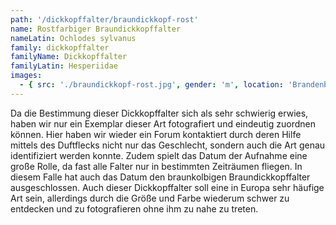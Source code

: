 ```yaml
---
path: '/dickkopffalter/braundickkopf-rost'
name: Rostfarbiger Braundickkopffalter
nameLatin: Ochlodes sylvanus
family: dickkopffalter
familyName: Dickkopffalter
familyLatin: Hesperiidae
images:
  - { src: './braundickkopf-rost.jpg', gender: 'm', location: 'Brandenburg, Heinrichsfelde', author: Georg, date: '2016-06-11' }
---
```


Da die Bestimmung dieser Dickkopffalter sich als sehr schwierig erwies, haben wir nur ein Exemplar dieser Art fotografiert und eindeutig zuordnen können. Hier haben wir wieder ein Forum kontaktiert durch deren Hilfe mittels des Duftflecks nicht nur das Geschlecht, sondern auch die Art genau identifiziert werden konnte. Zudem spielt das Datum der Aufnahme eine große Rolle, da fast alle Falter nur in bestimmten Zeiträumen fliegen. In diesem Falle hat auch das Datum den braunkolbigen Braundickkopffalter ausgeschlossen. Auch dieser Dickkopffalter soll eine in Europa sehr häufige Art sein, allerdings durch die Größe und Farbe wiederum schwer zu entdecken und zu fotografieren ohne ihm zu nahe zu treten.
